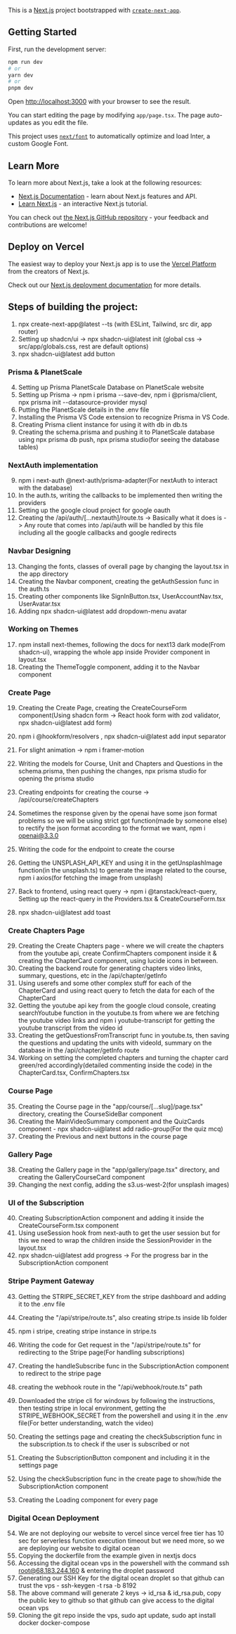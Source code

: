 This is a [Next.js](https://nextjs.org/) project bootstrapped with [`create-next-app`](https://github.com/vercel/next.js/tree/canary/packages/create-next-app).

## Getting Started

First, run the development server:

```bash
npm run dev
# or
yarn dev
# or
pnpm dev
```

Open [http://localhost:3000](http://localhost:3000) with your browser to see the result.

You can start editing the page by modifying `app/page.tsx`. The page auto-updates as you edit the file.

This project uses [`next/font`](https://nextjs.org/docs/basic-features/font-optimization) to automatically optimize and load Inter, a custom Google Font.

## Learn More

To learn more about Next.js, take a look at the following resources:

- [Next.js Documentation](https://nextjs.org/docs) - learn about Next.js features and API.
- [Learn Next.js](https://nextjs.org/learn) - an interactive Next.js tutorial.

You can check out [the Next.js GitHub repository](https://github.com/vercel/next.js/) - your feedback and contributions are welcome!

## Deploy on Vercel

The easiest way to deploy your Next.js app is to use the [Vercel Platform](https://vercel.com/new?utm_medium=default-template&filter=next.js&utm_source=create-next-app&utm_campaign=create-next-app-readme) from the creators of Next.js.

Check out our [Next.js deployment documentation](https://nextjs.org/docs/deployment) for more details.


## Steps of building the project:
1. npx create-next-app@latest --ts (with ESLint, Tailwind, src dir, app router)
2. Setting up shadcn/ui -> npx shadcn-ui@latest init (global css -> src/app/globals.css, rest are default options)
3. npx shadcn-ui@latest add button


### Prisma & PlanetScale
4. Setting up Prisma PlanetScale Database on PlanetScale website
5. Setting up Prisma -> npm i prisma --save-dev, npm i @prisma/client, npx prisma init --datasource-provider mysql
6. Putting the PlanetScale details in the .env file
7. Installing the Prisma VS Code extension to recognize Prisma in VS Code. 
8. Creating Prisma client instance for using it with db in db.ts
8. Creating the schema.prisma and pushing it to PlanetScale database using npx prisma db push, npx prisma studio(for seeing the database tables)


### NextAuth implementation
9. npm i next-auth @next-auth/prisma-adapter(For nextAuth to interact with the database)
10. In the auth.ts, writing the callbacks to be implemented then writing the providers
11. Setting up the google cloud project for google oauth
12. Creating the /api/auth/[...nextauth]/route.ts -> Basically what it does is -> Any route that comes into /api/auth will be handled by this file including all the google callbacks and google redirects


### Navbar Designing
13. Changing the fonts, classes of overall page by changing the layout.tsx in the app directory
14. Creating the Navbar component, creating the getAuthSession func in the auth.ts
15. Creating other components like SignInButton.tsx, UserAccountNav.tsx, UserAvatar.tsx
16. Adding npx shadcn-ui@latest add dropdown-menu avatar


### Working on Themes
17. npm install next-themes, following the docs for next13 dark mode(From shadcn-ui), wrapping the whole app inside Provider component in layout.tsx
18. Creating the ThemeToggle component, adding it to the Navbar component


### Create Page
19. Creating the Create Page, creating the CreateCourseForm component(Using shadcn form -> React hook form with zod validator, npx shadcn-ui@latest add form)
20. npm i @hookform/resolvers , npx shadcn-ui@latest add input separator
21. For slight animation -> npm i framer-motion

22. Writing the models for Course, Unit and Chapters and Questions in the schema.prisma, then pushing the changes, npx prisma studio for opening the prisma studio
23. Creating endpoints for creating the course -> /api/course/createChapters
24. Sometimes the response given by the openai have some json format problems so we will be using strict gpt function(made by someone else) to rectify the json format according to the format we want, npm i openai@3.3.0
25. Writing the code for the endpoint to create the course
26. Getting the UNSPLASH_API_KEY and using it in the getUnsplashImage function(in the unsplash.ts) to generate the image related to the course, npm i axios(for fetching the image from unsplash)
27. Back to frontend, using react query -> npm i @tanstack/react-query, Setting up the react-query in the Providers.tsx & CreateCourseForm.tsx
28. npx shadcn-ui@latest add toast


### Create Chapters Page
29. Creating the Create Chapters page - where we will create the chapters from the youtube api, create ConfirmChapters component inside it & creating the ChapterCard component, using lucide icons in between.
30. Creating the backend route for generating chapters video links, summary, questions, etc in the /api/chapter/getInfo
31. Using userefs and some other complex stuff for each of the ChapterCard and using react query to fetch the data for each of the ChapterCard
32. Getting the youtube api key from the google cloud console, creating searchYoutube function in the youtube.ts from where we are fetching the youtube video links and npm i youtube-transcript for getting the youtube transcript from the video id
33. Creating the getQuestionsFromTranscript func in youtube.ts, then saving the questions and updating the units with videoId, summary on the database in the /api/chapter/getInfo route
34. Working on setting the completed chapters and turning the chapter card green/red accordingly(detailed commenting inside the code) in the ChapterCard.tsx, ConfirmChapters.tsx


### Course Page
35. Creating the Course page in the "app/course/[...slug]/page.tsx" directory, creating the CourseSideBar component
36. Creating the MainVideoSummary component and the QuizCards component - npx shadcn-ui@latest add radio-group(For the quiz mcq)
37. Creating the Previous and next buttons in the course page


### Gallery Page
38. Creating the Gallery page in the "app/gallery/page.tsx" directory, and creating the GalleryCourseCard component
39. Changing the next config, adding the s3.us-west-2(for unsplash images)


### UI of the Subscription
40. Creating SubscriptionAction component and adding it inside the CreateCourseForm.tsx component
41. Using useSession hook from next-auth to get the user session but for this we need to wrap the children inside the SessionProvider in the layout.tsx
42. npx shadcn-ui@latest add progress -> For the progress bar in the SubscriptionAction component


### Stripe Payment Gateway
43. Getting the STRIPE_SECRET_KEY from the stripe dashboard and adding it to the .env file
44. Creating the "/api/stripe/route.ts", also creating stripe.ts inside lib folder
45. npm i stripe, creating stripe instance in stripe.ts
46. Writing the code for Get request in the "/api/stripe/route.ts" for redirecting to the Stripe page(For handling subscriptions)
47. Creating the handleSubscribe func in the SubscriptionAction component to redirect to the stripe page
48. creating the webhook route in the "/api/webhook/route.ts" path
49. Downloaded the stripe cli for windows by following the instructions, then testing stripe in local environment, getting the STRIPE_WEBHOOK_SECRET from the powershell and using it in the .env file(For better understanding, watch the video)
50. Creating the settings page and creating the checkSubscription func in the subscription.ts to check if the user is subscribed or not
51. Creating the SubscriptionButton component and including it in the settings page
52. Using the checkSubscription func in the create page to show/hide the SubscriptionAction component


53. Creating the Loading component for every page


### Digital Ocean Deployment
54. We are not deploying our website to vercel since vercel free tier has 10 sec for serverless function execution timeout but we need more, so we are deploying our website to digital ocean
55. Copying the dockerfile from the example given in nextjs docs
56. Accessing the digital ocean vps in the powershell with the command ssh root@68.183.244.160 & entering the droplet password
57. Generating our SSH Key for the digital ocean droplet so that github can trust the vps - ssh-keygen -t rsa -b 8192
58. The above command will generate 2 keys -> id_rsa & id_rsa.pub, copy the public key to github so that github can give access to the digital ocean vps
59. Cloning the git repo inside the vps, sudo apt update, sudo apt install docker docker-compose